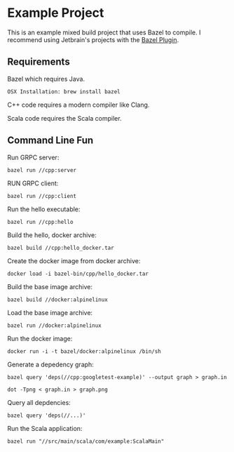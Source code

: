 # Example Project

This is an example mixed build project that uses Bazel to compile.  I recommend using
Jetbrain's projects with the [Bazel Plugin](https://github.com/bazelbuild/intellij).

## Requirements

  Bazel which requires Java.

	OSX Installation: brew install bazel

  C++ code requires a modern compiler like Clang.

  Scala code requires the Scala compiler.

## Command Line Fun

Run GRPC server:

  `bazel run //cpp:server`

RUN GRPC client:

  `bazel run //cpp:client`

Run the hello executable:

  `bazel run //cpp:hello`

Build the hello, docker archive:

  `bazel build //cpp:hello_docker.tar`

Create the docker image from docker archive:

  `docker load -i bazel-bin/cpp/hello_docker.tar`

Build the base image archive:

  `bazel build //docker:alpinelinux`

Load the base image archive:

  `bazel run //docker:alpinelinux`

Run the docker image:

  `docker run -i -t bazel/docker:alpinelinux /bin/sh`

Generate a depedency graph:

  `bazel query 'deps(//cpp:googletest-example)' --output graph > graph.in`

  `dot -Tpng < graph.in > graph.png`
   
Query all depdencies:

  `bazel query 'deps(//...)'`

Run the Scala application:

  `bazel run "//src/main/scala/com/example:ScalaMain"` 